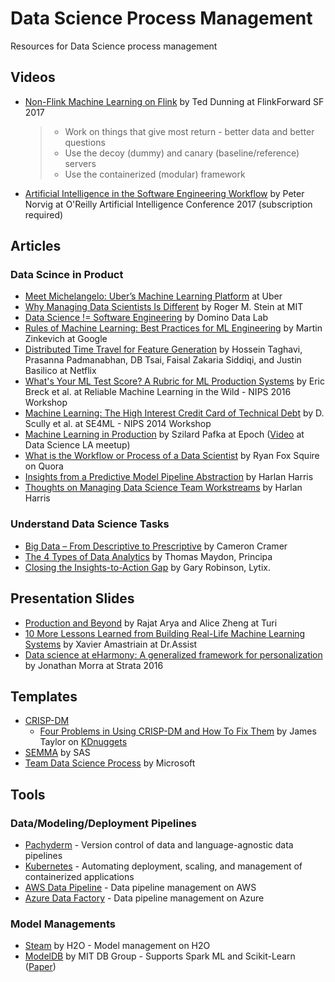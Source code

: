 # Data Science Process Management
Resources for Data Science process management

## Videos
* [Non-Flink Machine Learning on Flink](https://www.youtube.com/watch?v=fZXQZNKFUVE) by Ted Dunning at FlinkForward SF 2017
  > * Work on things that give most return - better data and better questions
  > * Use the decoy (dummy) and canary (baseline/reference) servers
  > * Use the containerized (modular) framework
* [Artificial Intelligence in the Software Engineering Workflow](https://www.safaribooksonline.com/library/view/oreilly-artificial-intelligence/9781491976289/video311928.html) by Peter Norvig at O'Reilly Artificial Intelligence Conference 2017 (subscription required)

## Articles
### Data Scince in Product
* [Meet Michelangelo: Uber’s Machine Learning Platform](https://eng.uber.com/michelangelo/) at Uber
* [Why Managing Data Scientists Is Different](http://sloanreview.mit.edu/article/why-managing-data-scientists-is-different/) by Roger M. Stein at MIT
* [Data Science != Software Engineering](https://blog.dominodatalab.com/data-science-software-engineering/) by Domino Data Lab
* [Rules of Machine Learning: Best Practices for ML Engineering](http://martin.zinkevich.org/rules_of_ml/rules_of_ml.pdf) by Martin Zinkevich at Google
* [Distributed Time Travel for Feature Generation](https://medium.com/netflix-techblog/distributed-time-travel-for-feature-generation-389cccdd3907) by Hossein Taghavi, Prasanna Padmanabhan, DB Tsai, Faisal Zakaria Siddiqi, and Justin Basilico at Netflix
* [What's Your ML Test Score? A Rubric for ML Production Systems](https://research.google.com/pubs/pub45742.html) by Eric Breck et al. at Reliable Machine Learning in the Wild - NIPS 2016 Workshop
* [Machine Learning: The High Interest Credit Card of Technical Debt](https://research.google.com/pubs/pub43146.html) by D. Scully et al. at SE4ML - NIPS 2014 Workshop
* [Machine Learning in Production](https://github.com/szilard/ml-prod) by Szilard Pafka at Epoch ([Video](https://www.youtube.com/watch?v=2BTl2maXvFk) at Data Science LA meetup)
* [What is the Workflow or Process of a Data Scientist](https://www.quora.com/What-is-the-workflow-or-process-of-a-data-scientist/answer/Ryan-Fox-Squire?srid=pJh7) by Ryan Fox Squire on Quora
* [Insights from a Predictive Model Pipeline Abstraction](https://medium.com/@HarlanH/insights-from-a-predictive-model-pipeline-abstraction-c8b47fd406da) by Harlan Harris
* [Thoughts on Managing Data Science Team Workstreams](https://medium.com/@HarlanH/thoughts-on-managing-data-science-team-workstreams-and-a-shiny-app-f2b25549946f) by Harlan Harris

### Understand Data Science Tasks
* [Big Data – From Descriptive to Prescriptive](http://www.miprofs.com/big-data-descriptive-to-predictive/) by Cameron Cramer
* [The 4 Types of Data Analytics](http://www.kdnuggets.com/2017/07/4-types-data-analytics.html) by Thomas Maydon, Principa
* [Closing the Insights-to-Action Gap](http://www.kdnuggets.com/2017/09/closing-insights-action-gap.html) by Gary Robinson, Lytix.

## Presentation Slides
* [Production and Beyond](https://www.slideshare.net/turi-inc/model-management) by Rajat Arya and Alice Zheng at Turi
* [10 More Lessons Learned from Building Real-Life Machine Learning Systems](https://chatbotnewsdaily.com/10-more-lessons-learned-from-building-real-life-ml-systems-part-i-b309cafc7b5e) by Xavier Amastriain at Dr.Assist
* [Data science at eHarmony: A generalized framework for personalization](https://conferences.oreilly.com/strata/strata-ny-2016/public/schedule/detail/51731) by Jonathan Morra at Strata 2016

## Templates
* [CRISP-DM](https://en.wikipedia.org/wiki/Cross_Industry_Standard_Process_for_Data_Mining)
  * [Four Problems in Using CRISP-DM and How To Fix Them](http://www.kdnuggets.com/2017/01/four-problems-crisp-dm-fix.html) by James Taylor on [KDnuggets](http://www.kdnuggets.com/)
* [SEMMA](https://en.wikipedia.org/wiki/SEMMA) by SAS
* [Team Data Science Process](https://github.com/Azure/Microsoft-TDSP) by Microsoft

## Tools
### Data/Modeling/Deployment Pipelines
* [Pachyderm](http://www.pachyderm.io/index.html) - Version control of data and language-agnostic data pipelines
* [Kubernetes](https://kubernetes.io/) - Automating deployment, scaling, and management of containerized applications
* [AWS Data Pipeline](https://aws.amazon.com/datapipeline/) - Data pipeline management on AWS
* [Azure Data Factory](https://azure.microsoft.com/en-us/services/data-factory/) - Data pipeline management on Azure

### Model Managements
* [Steam](https://www.h2o.ai/steam/) by H2O - Model management on H2O
* [ModelDB](https://mitdbg.github.io/modeldb/) by MIT DB Group - Supports Spark ML and Scikit-Learn ([Paper](http://dx.doi.org/10.1145/2939502.2939516))
